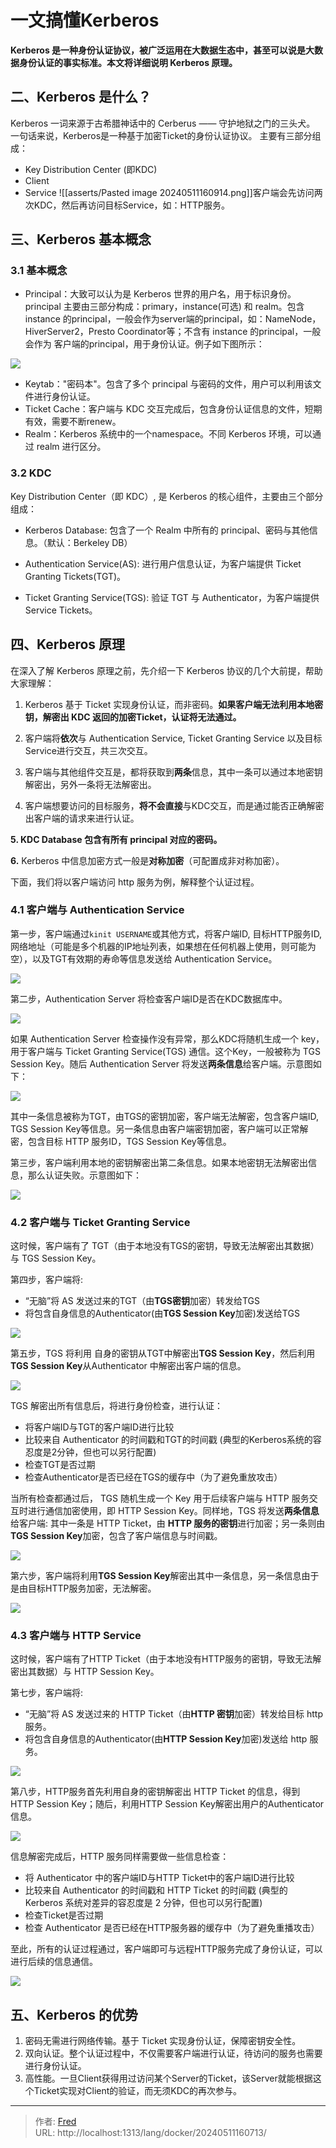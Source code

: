 # 一文搞懂Kerberos

**Kerberos 是一种身份认证协议，被广泛运用在大数据生态中，甚至可以说是大数据身份认证的事实标准。本文将详细说明 Kerberos 原理。**

## 二、Kerberos 是什么？

Kerberos 一词来源于古希腊神话中的 Cerberus —— 守护地狱之门的三头犬。
一句话来说，Kerberos是一种基于加密Ticket的身份认证协议。
主要有三部分组成：
- Key Distribution Center (即KDC)
- Client
- Service
![[asserts/Pasted image 20240511160914.png]]客户端会先访问两次KDC，然后再访问目标Service，如：HTTP服务。

## 三、Kerberos 基本概念

### 3.1 基本概念

- Principal：大致可以认为是 Kerberos 世界的用户名，用于标识身份。principal 主要由三部分构成：primary，instance(可选) 和 realm。包含 instance 的principal，一般会作为server端的principal，如：NameNode，HiverServer2，Presto Coordinator等；不含有 instance 的principal，一般会作为 客户端的principal，用于身份认证。例子如下图所示：  
    

![](https://pic3.zhimg.com/80/v2-cbd2bd055874acf22ab1780e3283bc82_720w.webp)

- Keytab：&#34;密码本&#34;。包含了多个 principal 与密码的文件，用户可以利用该文件进行身份认证。
- Ticket Cache：客户端与 KDC 交互完成后，包含身份认证信息的文件，短期有效，需要不断renew。
- Realm：Kerberos 系统中的一个namespace。不同 Kerberos 环境，可以通过 realm 进行区分。

### 3.2 KDC

Key Distribution Center（即 KDC）, 是 Kerberos 的核心组件，主要由三个部分组成：

- Kerberos Database: 包含了一个 Realm 中所有的 principal、密码与其他信息。（默认：Berkeley DB）
- Authentication Service(AS): 进行用户信息认证，为客户端提供 Ticket Granting Tickets(TGT)。  
    
- Ticket Granting Service(TGS): 验证 TGT 与 Authenticator，为客户端提供 Service Tickets。

## 四、Kerberos 原理

在深入了解 Kerberos 原理之前，先介绍一下 Kerberos 协议的几个大前提，帮助大家理解：

1. Kerberos 基于 Ticket 实现身份认证，而非密码。**如果客户端无法利用本地密钥，解密出 KDC 返回的加密Ticket，认证将无法通过。**

2. 客户端将**依次**与 Authentication Service, Ticket Granting Service 以及目标Service进行交互，共三次交互。

3. 客户端与其他组件交互是，都将获取到**两条**信息，其中一条可以通过本地密钥解密出，另外一条将无法解密出。

4. 客户端想要访问的目标服务，**将不会直接**与KDC交互，而是通过能否正确解密出客户端的请求来进行认证。

**5. KDC Database 包含有所有 principal 对应的密码。**

**6.** Kerberos 中信息加密方式一般是**对称加密**（可配置成非对称加密）。

下面，我们将以客户端访问 http 服务为例，解释整个认证过程。

### 4.1 客户端与 Authentication Service

第一步，客户端通过`kinit USERNAME`或其他方式，将客户端ID, 目标HTTP服务ID, 网络地址（可能是多个机器的IP地址列表，如果想在任何机器上使用，则可能为空），以及TGT有效期的寿命等信息发送给 Authentication Service。

![](https://pic3.zhimg.com/80/v2-94f174924d21f434ad65e9c4597b8f12_720w.webp)

第二步，Authentication Server 将检查客户端ID是否在KDC数据库中。

![](https://pic3.zhimg.com/80/v2-9d1309a37af3918794b0dba58b5cc5ce_720w.webp)

如果 Authentication Server 检查操作没有异常，那么KDC将随机生成一个 key，用于客户端与 Ticket Granting Service(TGS) 通信。这个Key，一般被称为 TGS Session Key。随后 Authentication Server 将发送**两条信息**给客户端。示意图如下：

![](https://pic4.zhimg.com/80/v2-e5eefd066573797a39f0f8eeb3f52f07_720w.webp)

其中一条信息被称为TGT，由TGS的密钥加密，客户端无法解密，包含客户端ID, TGS Session Key等信息。另一条信息由客户端密钥加密，客户端可以正常解密，包含目标 HTTP 服务ID，TGS Session Key等信息。

第三步，客户端利用本地的密钥解密出第二条信息。如果本地密钥无法解密出信息，那么认证失败。示意图如下：

![](https://pic4.zhimg.com/80/v2-36449c03f88f9b30bd22ad624c716beb_720w.webp)

### 4.2 客户端与 Ticket Granting Service

这时候，客户端有了 TGT（由于本地没有TGS的密钥，导致无法解密出其数据）与 TGS Session Key。

第四步，客户端将:

- “无脑”将 AS 发送过来的TGT（由**TGS密钥**加密）转发给TGS
- 将包含自身信息的Authenticator(由**TGS Session Key**加密)发送给TGS

![](https://pic4.zhimg.com/80/v2-8bca090f01843d5067e554a544da6c2f_720w.webp)

第五步，TGS 将利用 自身的密钥从TGT中解密出**TGS Session Key**，然后利用**TGS Session Key**从Authenticator 中解密出客户端的信息。

![](https://pic1.zhimg.com/80/v2-bb546ec4d0ee2f6939ae26a73d7f74c8_720w.webp)

TGS 解密出所有信息后，将进行身份检查，进行认证：

- 将客户端ID与TGT的客户端ID进行比较
- 比较来自 Authenticator 的时间戳和TGT的时间戳 (典型的Kerberos系统的容忍度是2分钟，但也可以另行配置)
- 检查TGT是否过期
- 检查Authenticator是否已经在TGS的缓存中（为了避免重放攻击）

当所有检查都通过后， TGS 随机生成一个 Key 用于后续客户端与 HTTP 服务交互时进行通信加密使用，即 HTTP Session Key。同样地，TGS 将发送**两条信息**给客户端: 其中一条是 HTTP Ticket，由 **HTTP 服务的密钥**进行加密；另一条则由**TGS Session Key**加密，包含了客户端信息与时间戳。

![](https://pic1.zhimg.com/80/v2-3dd19e4c2ff07ab30339a3f53cd18cc4_720w.webp)

第六步，客户端将利用**TGS Session Key**解密出其中一条信息，另一条信息由于是由目标HTTP服务加密，无法解密。

![](https://pic2.zhimg.com/80/v2-8c5a7a1b6f20161b73328e270b74da95_720w.webp)

### 4.3 客户端与 HTTP Service

这时候，客户端有了HTTP Ticket（由于本地没有HTTP服务的密钥，导致无法解密出其数据）与 HTTP Session Key。

第七步，客户端将:

- “无脑”将 AS 发送过来的 HTTP Ticket（由**HTTP 密钥**加密）转发给目标 http 服务。
- 将包含自身信息的Authenticator(由**HTTP Session Key**加密)发送给 http 服务。

![](https://pic4.zhimg.com/80/v2-aa1d659b63cdae8c7a4eb464e4e3cec7_720w.webp)

第八步，HTTP服务首先利用自身的密钥解密出 HTTP Ticket 的信息，得到 HTTP Session Key；随后，利用HTTP Session Key解密出用户的Authenticator信息。

![](https://pic2.zhimg.com/80/v2-a3b25bf0e716f0b967be33550ba82d7d_720w.webp)

信息解密完成后，HTTP 服务同样需要做一些信息检查：

- 将 Authenticator 中的客户端ID与HTTP Ticket中的客户端ID进行比较
- 比较来自 Authenticator 的时间戳和 HTTP Ticket 的时间戳 (典型的 Kerberos 系统对差异的容忍度是 2 分钟，但也可以另行配置)
- 检查Ticket是否过期
- 检查 Authenticator 是否已经在HTTP服务器的缓存中（为了避免重播攻击）

至此，所有的认证过程通过，客户端即可与远程HTTP服务完成了身份认证，可以进行后续的信息通信。

![](https://pic1.zhimg.com/80/v2-575f441e3ac1d61a275d4df648ec0b0c_720w.webp)

## 五、Kerberos 的优势

1. 密码无需进行网络传输。基于 Ticket 实现身份认证，保障密钥安全性。
2. 双向认证。整个认证过程中，不仅需要客户端进行认证，待访问的服务也需要进行身份认证。
3. 高性能。一旦Client获得用过访问某个Server的Ticket，该Server就能根据这个Ticket实现对Client的验证，而无须KDC的再次参与。

---

> 作者: [Fred](https://github.com/ipfred)  
> URL: http://localhost:1313/lang/docker/20240511160713/  

